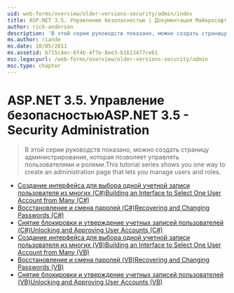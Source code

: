 ```yaml
---
uid: web-forms/overview/older-versions-security/admin/index
title: ASP.NET 3.5. Управление безопасностью | Документация Майкрософт
author: rick-anderson
description: 'В этой серии руководств показано, можно создать страницу администрирования, которая позволяет управлять пользователями и ролями.'
ms.author: riande
ms.date: 10/05/2011
ms.assetid: b715c4ec-6f4b-4f7e-8ee3-b1613477ce61
msc.legacyurl: /web-forms/overview/older-versions-security/admin
msc.type: chapter
---
```

<a name="aspnet-35---security-administration"></a><span data-ttu-id="a2e9e-103">ASP.NET 3.5. Управление безопасностью</span><span class="sxs-lookup"><span data-stu-id="a2e9e-103">ASP.NET 3.5 - Security Administration</span></span>
====================
> <span data-ttu-id="a2e9e-104">В этой серии руководств показано, можно создать страницу администрирования, которая позволяет управлять пользователями и ролями.</span><span class="sxs-lookup"><span data-stu-id="a2e9e-104">This tutorial series shows you one way to create an administration page that lets you manage users and roles.</span></span>


- [<span data-ttu-id="a2e9e-105">Создание интерфейса для выбора одной учетной записи пользователя из многих (C#)</span><span class="sxs-lookup"><span data-stu-id="a2e9e-105">Building an Interface to Select One User Account from Many (C#)</span></span>](building-an-interface-to-select-one-user-account-from-many-cs.md)
- [<span data-ttu-id="a2e9e-106">Восстановление и смена паролей (C#)</span><span class="sxs-lookup"><span data-stu-id="a2e9e-106">Recovering and Changing Passwords (C#)</span></span>](recovering-and-changing-passwords-cs.md)
- [<span data-ttu-id="a2e9e-107">Снятие блокировки и утверждение учетных записей пользователей (C#)</span><span class="sxs-lookup"><span data-stu-id="a2e9e-107">Unlocking and Approving User Accounts (C#)</span></span>](unlocking-and-approving-user-accounts-cs.md)
- [<span data-ttu-id="a2e9e-108">Создание интерфейса для выбора одной учетной записи пользователя из многих (VB)</span><span class="sxs-lookup"><span data-stu-id="a2e9e-108">Building an Interface to Select One User Account from Many (VB)</span></span>](building-an-interface-to-select-one-user-account-from-many-vb.md)
- [<span data-ttu-id="a2e9e-109">Восстановление и смена паролей (VB)</span><span class="sxs-lookup"><span data-stu-id="a2e9e-109">Recovering and Changing Passwords (VB)</span></span>](recovering-and-changing-passwords-vb.md)
- [<span data-ttu-id="a2e9e-110">Снятие блокировки и утверждение учетных записей пользователей (VB)</span><span class="sxs-lookup"><span data-stu-id="a2e9e-110">Unlocking and Approving User Accounts (VB)</span></span>](unlocking-and-approving-user-accounts-vb.md)
